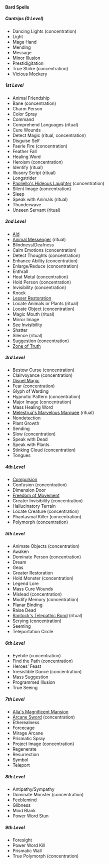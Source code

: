 #### Bard Spells
<!-- Since Bards have ritual casting, all ritual spells are marked as such. -->

##### Cantrips (0 Level)

- Dancing Lights (concentration)
- Light
- Mage Hand
- Mending
- Message
- Minor Illusion
- Prestidigitation
- True Strike (concentration)
- Vicious Mockery

##### 1st Level

- Animal Friendship
- Bane (concentration)
- Charm Person
- Color Spray
- Command
- Comprehend Languages (ritual)
- Cure Wounds
- Detect Magic (ritual, concentration)
- Disguise Self
- Faerie Fire (concentration)
- Feather Fall
- Healing Word
- Heroism (concentration)
- Identify (ritual)
- Illusory Script (ritual)
- Longstrider
- [Paoliello's Hideous Laughter](#Paoliellos_Hideous_Laughter_paoliellos_hideous_laughter) <!-- previously "Hideous Laughter" --> (concentration)
- Silent Image (concentration)
- Sleep
- Speak with Animals (ritual)
- Thunderwave
- Unseen Servant (ritual)

##### 2nd Level

- [Aid](#Aid_aid)
- [Animal Messenger](#Animal_Messenger_animal_messenger) (ritual)
- Blindness/Deafness
- Calm Emotions (concentration)
- Detect Thoughts (concentration)
- Enhance Ability (concentration)
- Enlarge/Reduce (concentration)
- Enthrall
- Heat Metal (concentration)
- Hold Person (concentration)
- Invisibility (concentration)
- Knock
- [Lesser Restoration](#Lesser_Restoration_lesser_restoration)
- Locate Animals or Plants (ritual)
- Locate Object (concentration)
- Magic Mouth (ritual)
- Mirror Image
- See Invisibility
- Shatter
- Silence (ritual)
- Suggestion (concentration)
- [Zone of Truth](#Zone_of_Truth_zone_of_truth)

##### 3rd Level

- Bestow Curse (concentration)
- Clairvoyance (concentration)
- [Dispel Magic](#Dispel_Magic_dispel_magic)
- Fear (concentration)
- Glyph of Warding
- Hypnotic Pattern (concentration)
- Major Image (concentration)
- Mass Healing Word
- [Melestrua's Marvelous Marquee](#Melestruas_Marvelous_Marquee_melestruas_marvelous_marquee) <!-- previously "Tiny Hut" --> (ritual)
- Nondetection
- Plant Growth
- Sending
- Slow (concentration)
- Speak with Dead
- Speak with Plants
- Stinking Cloud (concentration)
- Tongues

##### 4th Level

- [Compulsion](#Compulsion_compulsion)
- Confusion (concentration)
- Dimension Door
- [Freedom of Movement](#Freedom_of_Movement_freedom_of_movement)
- Greater Invisibility (concentration)
- Hallucinatory Terrain
- Locate Creature (concentration)
- Phantasmal Killer (concentration)
- Polymorph (concentration)

##### 5th Level

- Animate Objects (concentration)
- Awaken
- Dominate Person (concentration)
- Dream
- Geas
- Greater Restoration
- Hold Monster (concentration)
- Legend Lore
- Mass Cure Wounds
- Mislead (concentration)
- Modify Memory (concentration)
- Planar Binding
- Raise Dead
- [Rantock's Telepathic Bond](#Rantocks_Telepathic_Bond_rantocks_telepathic_bond) <!-- previously "Telepathic Bond" --> (ritual)
- Scrying (concentration)
- Seeming
- Teleportation Circle

##### 6th Level

- Eyebite (concentration)
- Find the Path (concentration)
- Heroes’ Feast
- Irresistible Dance <!-- Might be renamed --> (concentration)
- Mass Suggestion
- Programmed Illusion
- True Seeing

##### 7th Level

- [Alia's Magnificent Mansion](#Alias_Magnificent_Mansion_alias_magnificent_mansion) <!-- previously "Magnificent Mansion" -->
- [Arcane Sword](#Arcane_Sword_arcane_sword) <!-- Might be renamed --> (concentration)
- Etherealness
- Forcecage
- Mirage Arcane
- Prismatic Spray
- Project Image (concentration)
- Regenerate
- Resurrection
- Symbol
- Teleport

##### 8th Level

- Antipathy/Sympathy
- Dominate Monster (concentration)
- Feeblemind
- Glibness
- Mind Blank
- Power Word Stun

##### 9th Level

- Foresight
- Power Word Kill
- Prismatic Wall
- True Polymorph (concentration)
